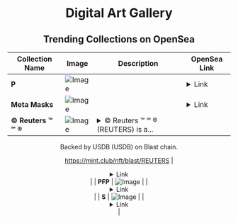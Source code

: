 <div align="center">

# Digital Art Gallery

## Trending Collections on OpenSea

| Collection Name                       | Image                                                                                     | Description                       | OpenSea Link                                                                                          |
|---------------------------------------|-------------------------------------------------------------------------------------------|-----------------------------------|--------------------------------------------------------------------------------------------------------|
| **P** | ![Image](https://i.seadn.io/s/raw/files/fb694a295315dd2e71f74ba6f37ce633.jpg?w=500&auto=format?w=200&auto=format) |  | <details><summary>Link</summary>[P](https://opensea.io/collection/p-661)</details> |
| **Meta Masks** | ![Image](https://i.seadn.io/s/raw/files/686599687788d6e7a26a7aad6841216b.jpg?w=500&auto=format?w=200&auto=format) |  | <details><summary>Link</summary>[Meta Masks](https://opensea.io/collection/meta-masks-15)</details> |
| **© Reuters ™ ℠ ®** | ![Image](https://i.seadn.io/s/raw/files/0f86d7eb46ae697ca739cb39a9accc1c.jpg?w=500&auto=format?w=200&auto=format) | <details><summary>© Reuters ™ ℠ ® (REUTERS) is a...</summary>© Reuters ™ ℠ ® (REUTERS) is a Bonding Curved ERC-1155 token created on mint.club.

Backed by USDB (USDB) on Blast chain.

https://mint.club/nft/blast/REUTERS</details> | <details><summary>Link</summary>[© Reuters ™ ℠ ®](https://opensea.io/collection/c-reuters-tm-sm-r)</details> |
| **PFP** | ![Image](https://i.seadn.io/s/raw/files/c35ff646f0b972e92ea6a34f199d37f2.jpg?w=500&auto=format?w=200&auto=format) |  | <details><summary>Link</summary>[PFP](https://opensea.io/collection/pfp-120)</details> |
| **S** | ![Image](https://i.seadn.io/s/raw/files/9e71d5e6348fe1b90fa3faca079f1eea.jpg?w=500&auto=format?w=200&auto=format) |  | <details><summary>Link</summary>[S](https://opensea.io/collection/s-2350)</details> |

</div>